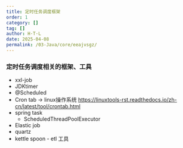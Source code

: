 ```yaml
---
title: 定时任务调度框架
order: 1
category: []
tag: []
author: H·T·L
date: 2025-04-08
permalink: /03-Java/core/eeajvsgz/
---
```




### 定时任务调度相关的框架、工具
- xxl-job
- JDKtimer
- @Scheduled
- Cron tab  -> linux操作系统  https://linuxtools-rst.readthedocs.io/zh-cn/latest/tool/crontab.html
- spring task
	- ScheduledThreadPoolExecutor
- Elastic job
- quartz
- kettle spoon - etl 工具